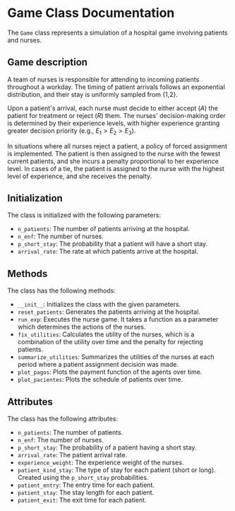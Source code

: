 # Game Class Documentation

The `Game` class represents a simulation of a hospital game involving patients and nurses. 

## Game description

A team of nurses is responsible for attending to incoming patients throughout a workday. The timing of patient arrivals follows an exponential distribution, and their stay is uniformly sampled from {1,2}.

Upon a patient's arrival, each nurse must decide to either accept ($A$) the patient for treatment or reject ($R$) them. The nurses' decision-making order is determined by their experience levels, with higher experience granting greater decision priority (e.g., $E_1 > E_2 > E_3$).

In situations where all nurses reject a patient, a policy of forced assignment is implemented. The patient is then assigned to the nurse with the fewest current patients, and she incurs a penalty proportional to her experience level. In cases of a tie, the patient is assigned to the nurse with the highest level of experience, and she receives the penalty.

## Initialization

The class is initialized with the following parameters:

- `n_patients`: The number of patients arriving at the hospital.
- `n_enf`: The number of nurses.
- `p_short_stay`: The probability that a patient will have a short stay.
- `arrival_rate`: The rate at which patients arrive at the hospital.

## Methods

The class has the following methods:

- `__init__`: Initializes the class with the given parameters.
- `reset_patients`: Generates the patients arriving at the hospital.
- `run_exp`: Executes the nurse game. It takes a function as a parameter which determines the actions of the nurses.
- `fix_utilities`: Calculates the utility of the nurses, which is a combination of the utility over time and the penalty for rejecting patients.
- `summarize_utilities`: Summarizes the utilities of the nurses at each period where a patient assignment decision was made.
- `plot_pagos`: Plots the payment function of the agents over time.
- `plot_pacientes`: Plots the schedule of patients over time.

## Attributes

The class has the following attributes:

- `n_patients`: The number of patients.
- `n_enf`: The number of nurses.
- `p_short_stay`: The probability of a patient having a short stay.
- `arrival_rate`: The patient arrival rate.
- `experience_weight`: The experience weight of the nurses.
- `patient_kind_stay`: The type of stay for each patient (short or long). Created using the `p_short_stay` probabilities.
- `patient_entry`: The entry time for each patient.
- `patient_stay`: The stay length for each patient.
- `patient_exit`: The exit time for each patient.
